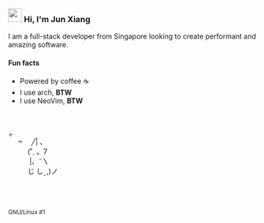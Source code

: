 ### <img src="https://media.giphy.com/media/hvRJCLFzcasrR4ia7z/giphy.gif" alt="" width="28"> Hi, I'm Jun Xiang

I am a full-stack developer from Singapore looking to create performant and amazing software.

#### Fun facts

* Powered by coffee ☕
* I use arch, **BTW**
* I use NeoVim, **BTW**

<div style="display:flex;gap:10px;margin-top:50px">
  ⭐

  ~

  <!-- Cute cat -->
  &nbsp;&nbsp;╱|&nbsp;、<br />
  (˚ˎ&nbsp;。7&nbsp;&nbsp;<br />
  &nbsp;|、˜〵          <br />
  じ&nbsp;しˍ,)ノ<br />

</div>

#

<a href=""><img src="https://github-readme-stats.vercel.app/api?username=caffeine-addictt&show_icons=true&theme=material-palenight&role=OWNER,COLLABORATOR,ORGANIZATION_MEMBER&show=reviews,prs_merged" alt="" /></a>

<sup>GNU/Linux #1</sup>
